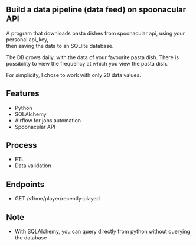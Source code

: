 ## Build a data pipeline (data feed) on spoonacular API 
   A program that downloads pasta dishes from spoonacular api, using your personal api_key,  
   then saving the data to an SQLlite database. 
   
   The DB grows daily, with the data of your favourite pasta dish. There is
   possibility to view the frequency at which you view the pasta dish.
   
   For simplicity, I chose to work with only 20 data values.
   

## Features
   - Python
   - SQLAlchemy 
   - Airflow for jobs automation
   - Spoonacular API

## Process
   - ETL
   - Data validation

## Endpoints
  - GET	/v1/me/player/recently-played

## Note
  - With SQLAlchemy, you can query directly from python without querying the database